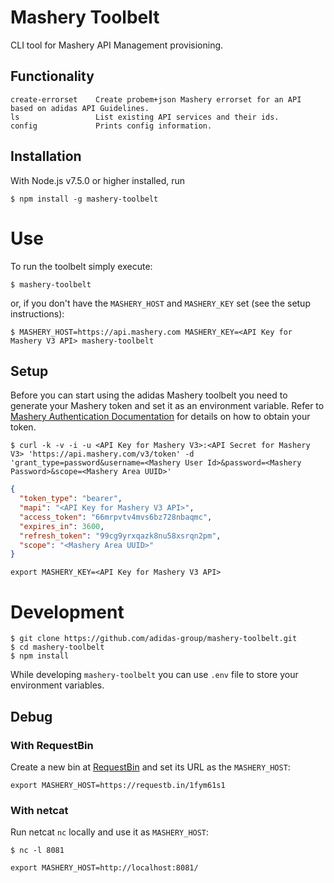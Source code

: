 # Mashery Toolbelt
CLI tool for Mashery API Management provisioning.

## Functionality

```
create-errorset    Create probem+json Mashery errorset for an API based on adidas API Guidelines.
ls                 List existing API services and their ids.
config             Prints config information.
```

## Installation
With Node.js v7.5.0 or higher installed, run

```
$ npm install -g mashery-toolbelt
```

# Use
To run the toolbelt simply execute:

```
$ mashery-toolbelt
```

or, if you don't have the `MASHERY_HOST` and `MASHERY_KEY` set (see the setup instructions):

```
$ MASHERY_HOST=https://api.mashery.com MASHERY_KEY=<API Key for Mashery V3 API> mashery-toolbelt
```

## Setup
Before you can start using the adidas Mashery toolbelt you need to generate your
Mashery token and set it as an environment variable. Refer to [Mashery Authentication Documentation](https://support.mashery.com/docs/read/mashery_api/30/Authentication) for 
details on how to obtain your token.


```
$ curl -k -v -i -u <API Key for Mashery V3>:<API Secret for Mashery V3> 'https://api.mashery.com/v3/token' -d 'grant_type=password&username=<Mashery User Id>&password=<Mashery Password>&scope=<Mashery Area UUID>'
```

```json
{
  "token_type": "bearer",
  "mapi": "<API Key for Mashery V3 API>",
  "access_token": "66mrpvtv4mvs6bz728nbaqmc",
  "expires_in": 3600,
  "refresh_token": "99cg9yrxqazk8nu58xsrqn2pm",
  "scope": "<Mashery Area UUID>"
}
```

```
export MASHERY_KEY=<API Key for Mashery V3 API>
```

# Development
```
$ git clone https://github.com/adidas-group/mashery-toolbelt.git
$ cd mashery-toolbelt
$ npm install
```

While developing `mashery-toolbelt` you can use `.env` file to store your 
environment variables.

## Debug
### With RequestBin
Create a new bin at [RequestBin](https://requestb.in/) and set its URL as the `MASHERY_HOST`:

```
export MASHERY_HOST=https://requestb.in/1fym61s1
```

### With netcat
Run netcat `nc` locally and use it as `MASHERY_HOST`:

```
$ nc -l 8081
```

```
export MASHERY_HOST=http://localhost:8081/
```
